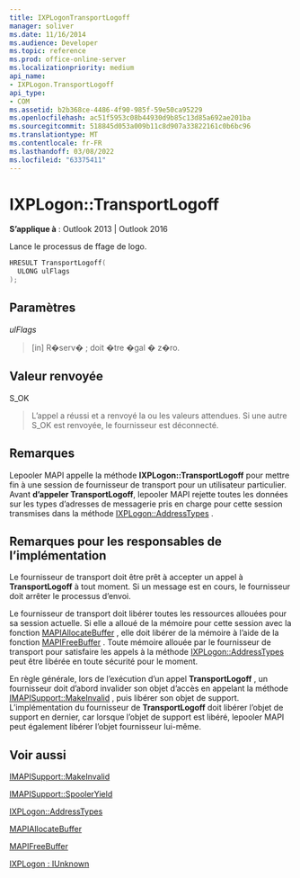 ```yaml
---
title: IXPLogonTransportLogoff
manager: soliver
ms.date: 11/16/2014
ms.audience: Developer
ms.topic: reference
ms.prod: office-online-server
ms.localizationpriority: medium
api_name:
- IXPLogon.TransportLogoff
api_type:
- COM
ms.assetid: b2b368ce-4486-4f90-985f-59e50ca95229
ms.openlocfilehash: ac51f5953c08b44930d9b85c13d85a692ae201ba
ms.sourcegitcommit: 518845d053a009b11c8d907a33822161c0b6bc96
ms.translationtype: MT
ms.contentlocale: fr-FR
ms.lasthandoff: 03/08/2022
ms.locfileid: "63375411"
---
```

# <a name="ixplogontransportlogoff"></a>IXPLogon::TransportLogoff

  
  
**S’applique à** : Outlook 2013 | Outlook 2016 
  
Lance le processus de ffage de logo. 
  
```cpp
HRESULT TransportLogoff(
  ULONG ulFlags
);
```

## <a name="parameters"></a>Paramètres

 _ulFlags_
  
> [in] R�serv� ; doit �tre �gal � z�ro.
    
## <a name="return-value"></a>Valeur renvoyée

S_OK 
  
> L’appel a réussi et a renvoyé la ou les valeurs attendues. Si une autre S_OK est renvoyée, le fournisseur est déconnecté.
    
## <a name="remarks"></a>Remarques

Lepooler MAPI appelle la méthode **IXPLogon::TransportLogoff** pour mettre fin à une session de fournisseur de transport pour un utilisateur particulier. Avant **d’appeler TransportLogoff**, lepooler MAPI rejette toutes les données sur les types d’adresses de messagerie pris en charge pour cette session transmises dans la méthode [IXPLogon::AddressTypes](ixplogon-addresstypes.md) . 
  
## <a name="notes-to-implementers"></a>Remarques pour les responsables de l’implémentation

Le fournisseur de transport doit être prêt à accepter un appel à **TransportLogoff** à tout moment. Si un message est en cours, le fournisseur doit arrêter le processus d’envoi. 
  
Le fournisseur de transport doit libérer toutes les ressources allouées pour sa session actuelle. Si elle a alloué de la mémoire pour cette session avec la fonction [MAPIAllocateBuffer](mapiallocatebuffer.md) , elle doit libérer de la mémoire à l’aide de la fonction [MAPIFreeBuffer](mapifreebuffer.md) . Toute mémoire allouée par le fournisseur de transport pour satisfaire les appels à la méthode [IXPLogon::AddressTypes](ixplogon-addresstypes.md) peut être libérée en toute sécurité pour le moment. 
  
En règle générale, lors de l’exécution d’un appel **TransportLogoff** , un fournisseur doit d’abord invalider son objet d’accès en appelant la méthode [IMAPISupport::MakeInvalid](imapisupport-makeinvalid.md) , puis libérer son objet de support. L’implémentation du fournisseur de **TransportLogoff** doit libérer l’objet de support en dernier, car lorsque l’objet de support est libéré, lepooler MAPI peut également libérer l’objet fournisseur lui-même. 
  
## <a name="see-also"></a>Voir aussi



[IMAPISupport::MakeInvalid](imapisupport-makeinvalid.md)
  
[IMAPISupport::SpoolerYield](imapisupport-spooleryield.md)
  
[IXPLogon::AddressTypes](ixplogon-addresstypes.md)
  
[MAPIAllocateBuffer](mapiallocatebuffer.md)
  
[MAPIFreeBuffer](mapifreebuffer.md)
  
[IXPLogon : IUnknown](ixplogoniunknown.md)


